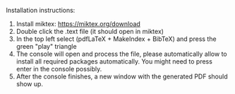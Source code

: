 Installation instructions:

1.  Install miktex: https://miktex.org/download
2.  Double click the .text file (it should open in miktex)
3.  In the top left select (pdfLaTeX + MakeIndex + BibTeX) and press the green "play" triangle
4.  The console will open and process the file, please automatically allow to install all required packages automatically. You might need to press enter in the console possibly.
5.  After the console finishes, a new window with the generated PDF should show up.

